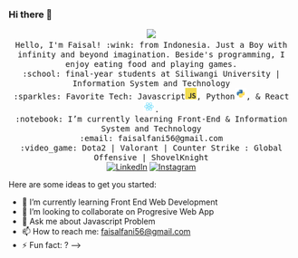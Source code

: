 ### Hi there 👋

<p align="center">
  <img src="https://images-wixmp-ed30a86b8c4ca887773594c2.wixmp.com/f/7ed03ee9-b8c0-463f-91e1-37c2041ce8fa/d66mbdr-40b86b27-8bf6-42f1-bbd1-05c6b18341fb.png?token=eyJ0eXAiOiJKV1QiLCJhbGciOiJIUzI1NiJ9.eyJzdWIiOiJ1cm46YXBwOiIsImlzcyI6InVybjphcHA6Iiwib2JqIjpbW3sicGF0aCI6IlwvZlwvN2VkMDNlZTktYjhjMC00NjNmLTkxZTEtMzdjMjA0MWNlOGZhXC9kNjZtYmRyLTQwYjg2YjI3LThiZjYtNDJmMS1iYmQxLTA1YzZiMTgzNDFmYi5wbmcifV1dLCJhdWQiOlsidXJuOnNlcnZpY2U6ZmlsZS5kb3dubG9hZCJdfQ.eHPA9uWeJy9euHOiCkzn8AB4QyyEetzwvphMvKRXPW4" width="400px">
  <br>
  <samp>
    Hello, I'm Faisal! :wink: from Indonesia.
    Just a Boy with infinity and beyond imagination. Beside's programming, I enjoy eating food and playing games.<br>
    :school: 
final-year students at Siliwangi University | Information System and Technology<br>
    :sparkles: Favorite Tech: Javascript<code><img height="20" src="https://raw.githubusercontent.com/github/explore/80688e429a7d4ef2fca1e82350fe8e3517d3494d/topics/javascript/javascript.png"></code>, Python<code><img height="20" src="https://raw.githubusercontent.com/github/explore/80688e429a7d4ef2fca1e82350fe8e3517d3494d/topics/python/python.png"></code>, & React<code><img height="20" src="https://raw.githubusercontent.com/github/explore/80688e429a7d4ef2fca1e82350fe8e3517d3494d/topics/react/react.png"></code>. <br>
    :notebook: I’m currently learning Front-End & Information System and Technology <br>
    :email:	faisalfani56@gmail.com <br>
    :video_game: Dota2 | Valorant | Counter Strike : Global Offensive | ShovelKnight <br>
  </samp>
  <a href="https://www.linkedin.com/in/faisal-al-isfahani-51a2561a6/" target="_blank"><img src="https://img.shields.io/badge/LinkedIn-%230077B5.svg?&style=flat-square&logo=linkedin&logoColor=white" alt="LinkedIn"></a>
<a href="https://www.instagram.com/bala2jagung/" target="_blank"><img src="https://img.shields.io/badge/Instagram-%23E4405F.svg?&style=flat-square&logo=instagram&logoColor=white" alt="Instagram"></a><br>
  
</p>


Here are some ideas to get you started:

- 🌱 I’m currently learning Front End Web Development
- 👯 I’m looking to collaborate on Progresive Web App
- 💬 Ask me about Javascript Problem
- 📫 How to reach me: faisalfani56@gmail.com
- ⚡ Fun fact: ?
-->
